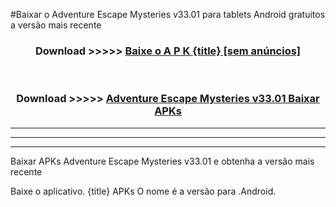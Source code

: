 #Baixar o Adventure Escape Mysteries v33.01  para tablets Android gratuitos a versão mais recente


<div align="center">
<h3>Download >>>>> <a href="https://pt-web.web.app/?pt= {title}">Baixe o A P K {title} [sem anúncios]</a></h3><br>

<h3>Download >>>>> <a href="https://pt-web.web.app/?pt= {title}">Adventure Escape Mysteries v33.01 Baixar APKs</a></h3>
</div>

----------------------------------------------------------

----------------------------------------------------------

----------------------------------------------------------

Baixar APKs Adventure Escape Mysteries v33.01 e obtenha a versão mais recente

Baixe o aplicativo. {title} APKs O nome é a versão para .Android.


